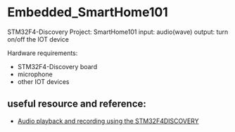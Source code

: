# Embedded_SmartHome101

STM32F4-Discovery Project: SmartHome101
input: audio(wave)
output: turn on/off the IOT device

Hardware requirements:
  - STM32F4-Discovery board
  - microphone
  - other IOT devices
## useful resource and reference:
  - [Audio playback and recording using the STM32F4DISCOVERY](https://www.st.com/content/ccc/resource/technical/document/application_note/c7/2f/66/a5/cd/4c/4d/2a/DM00040802.pdf/files/DM00040802.pdf/jcr:content/translations/en.DM00040802.pdf)
  
